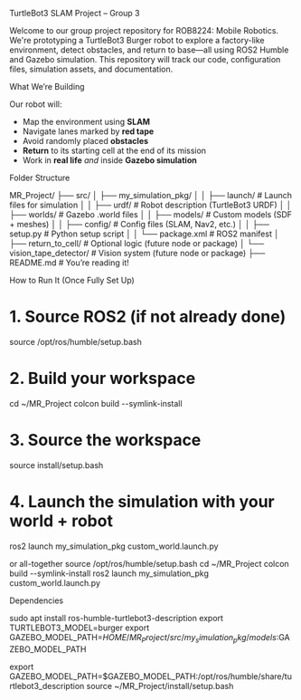 TurtleBot3 SLAM Project – Group 3

Welcome to our group project repository for ROB8224: Mobile Robotics. We're prototyping a TurtleBot3 Burger robot to explore a factory-like environment, detect obstacles, and return to base—all using ROS2 Humble and Gazebo simulation. This repository will track our code, configuration files, simulation assets, and documentation.

What We’re Building

Our robot will:
- Map the environment using **SLAM**
- Navigate lanes marked by **red tape**
- Avoid randomly placed **obstacles**
- **Return** to its starting cell at the end of its mission
- Work in **real life** *and* inside **Gazebo simulation**

Folder Structure

MR_Project/
├── src/
│   ├── my_simulation_pkg/
│   │   ├── launch/         # Launch files for simulation
│   │   ├── urdf/           # Robot description (TurtleBot3 URDF)
│   │   ├── worlds/         # Gazebo .world files
│   │   ├── models/         # Custom models (SDF + meshes)
│   │   ├── config/         # Config files (SLAM, Nav2, etc.)
│   │   ├── setup.py        # Python setup script
│   │   └── package.xml     # ROS2 manifest
│   ├── return_to_cell/     # Optional logic (future node or package)
│   └── vision_tape_detector/ # Vision system (future node or package)
├── README.md               # You’re reading it!


How to Run It (Once Fully Set Up)

# 1. Source ROS2 (if not already done)
source /opt/ros/humble/setup.bash

# 2. Build your workspace
cd ~/MR_Project
colcon build --symlink-install

# 3. Source the workspace
source install/setup.bash

# 4. Launch the simulation with your world + robot
ros2 launch my_simulation_pkg custom_world.launch.py

or all-together
source /opt/ros/humble/setup.bash
cd ~/MR_Project
colcon build --symlink-install
ros2 launch my_simulation_pkg custom_world.launch.py

Dependencies

sudo apt install ros-humble-turtlebot3-description
export TURTLEBOT3_MODEL=burger
export GAZEBO_MODEL_PATH=$HOME/MR_Project/src/my_simulation_pkg/models:$GAZEBO_MODEL_PATH

export GAZEBO_MODEL_PATH=$GAZEBO_MODEL_PATH:/opt/ros/humble/share/turtlebot3_description
source ~/MR_Project/install/setup.bash



